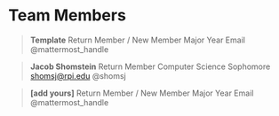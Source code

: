 # Team Members

> **Template**
Return Member / New Member
Major
Year
Email
@mattermost_handle

> **Jacob Shomstein**
Return Member
Computer Science
Sophomore
shomsj@rpi.edu
@shomsj

> **[add yours]**
Return Member / New Member
Major
Year
Email
@mattermost_handle
